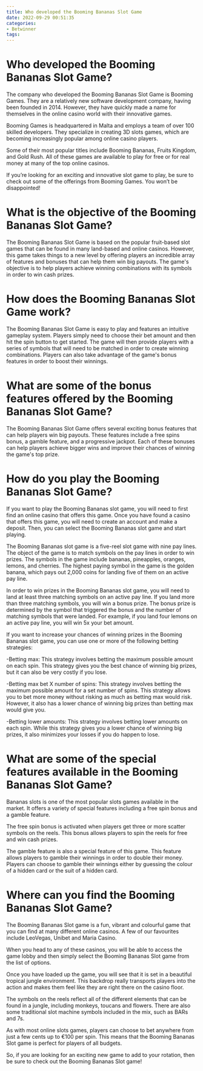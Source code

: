 ```yaml
---
title: Who developed the Booming Bananas Slot Game
date: 2022-09-29 00:51:35
categories:
- Betwinner
tags:
---
```



#  Who developed the Booming Bananas Slot Game?

The company who developed the Booming Bananas Slot Game is Booming Games. They are a relatively new software development company, having been founded in 2014. However, they have quickly made a name for themselves in the online casino world with their innovative games.

Booming Games is headquartered in Malta and employs a team of over 100 skilled developers. They specialize in creating 3D slots games, which are becoming increasingly popular among online casino players.

Some of their most popular titles include Booming Bananas, Fruits Kingdom, and Gold Rush. All of these games are available to play for free or for real money at many of the top online casinos.

If you’re looking for an exciting and innovative slot game to play, be sure to check out some of the offerings from Booming Games. You won’t be disappointed!

#  What is the objective of the Booming Bananas Slot Game?

The Booming Bananas Slot Game is based on the popular fruit-based slot games that can be found in many land-based and online casinos. However, this game takes things to a new level by offering players an incredible array of features and bonuses that can help them win big payouts. The game's objective is to help players achieve winning combinations with its symbols in order to win cash prizes.

# How does the Booming Bananas Slot Game work?

The Booming Bananas Slot Game is easy to play and features an intuitive gameplay system. Players simply need to choose their bet amount and then hit the spin button to get started. The game will then provide players with a series of symbols that will need to be matched in order to create winning combinations. Players can also take advantage of the game's bonus features in order to boost their winnings.

# What are some of the bonus features offered by the Booming Bananas Slot Game?

The Booming Bananas Slot Game offers several exciting bonus features that can help players win big payouts. These features include a free spins bonus, a gamble feature, and a progressive jackpot. Each of these bonuses can help players achieve bigger wins and improve their chances of winning the game's top prize.

#  How do you play the Booming Bananas Slot Game?

If you want to play the Booming Bananas slot game, you will need to first find an online casino that offers this game. Once you have found a casino that offers this game, you will need to create an account and make a deposit. Then, you can select the Booming Bananas slot game and start playing.

The Booming Bananas slot game is a five-reel slot game with nine pay lines. The object of the game is to match symbols on the pay lines in order to win prizes. The symbols in the game include bananas, pineapples, oranges, lemons, and cherries. The highest paying symbol in the game is the golden banana, which pays out 2,000 coins for landing five of them on an active pay line.

In order to win prizes in the Booming Bananas slot game, you will need to land at least three matching symbols on an active pay line. If you land more than three matching symbols, you will win a bonus prize. The bonus prize is determined by the symbol that triggered the bonus and the number of matching symbols that were landed. For example, if you land four lemons on an active pay line, you will win 5x your bet amount.

If you want to increase your chances of winning prizes in the Booming Bananas slot game, you can use one or more of the following betting strategies:

-Betting max: This strategy involves betting the maximum possible amount on each spin. This strategy gives you the best chance of winning big prizes, but it can also be very costly if you lose.

-Betting max bet X number of spins: This strategy involves betting the maximum possible amount for a set number of spins. This strategy allows you to bet more money without risking as much as betting max would risk. However, it also has a lower chance of winning big prizes than betting max would give you.

-Betting lower amounts: This strategy involves betting lower amounts on each spin. While this strategy gives you a lower chance of winning big prizes, it also minimizes your losses if you do happen to lose.

#  What are some of the special features available in the Booming Bananas Slot Game?

Bananas slots is one of the most popular slots games available in the market. It offers a variety of special features including a free spin bonus and a gamble feature.

The free spin bonus is activated when players get three or more scatter symbols on the reels. This bonus allows players to spin the reels for free and win cash prizes.

The gamble feature is also a special feature of this game. This feature allows players to gamble their winnings in order to double their money. Players can choose to gamble their winnings either by guessing the colour of a hidden card or the suit of a hidden card.

#  Where can you find the Booming Bananas Slot Game?

The Booming Bananas Slot game is a fun, vibrant and colourful game that you can find at many different online casinos. A few of our favourites include LeoVegas, Unibet and Maria Casino.

When you head to any of these casinos, you will be able to access the game lobby and then simply select the Booming Bananas Slot game from the list of options.

Once you have loaded up the game, you will see that it is set in a beautiful tropical jungle environment. This backdrop really transports players into the action and makes them feel like they are right there on the casino floor.

The symbols on the reels reflect all of the different elements that can be found in a jungle, including monkeys, toucans and flowers. There are also some traditional slot machine symbols included in the mix, such as BARs and 7s.

As with most online slots games, players can choose to bet anywhere from just a few cents up to €100 per spin. This means that the Booming Bananas Slot game is perfect for players of all budgets.

So, if you are looking for an exciting new game to add to your rotation, then be sure to check out the Booming Bananas Slot game!